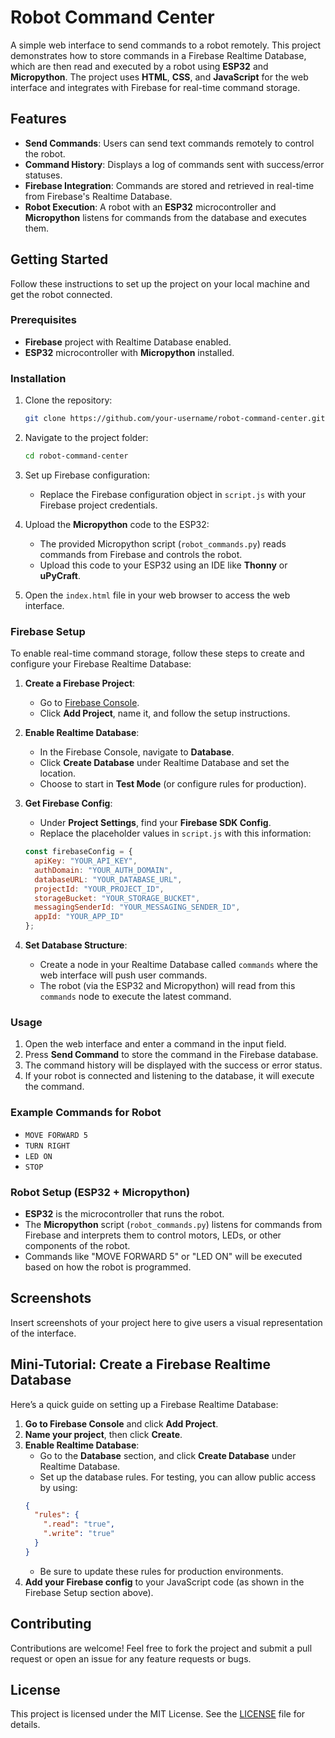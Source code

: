# Robot Command Center

A simple web interface to send commands to a robot remotely. This project demonstrates how to store commands in a Firebase Realtime Database, which are then read and executed by a robot using **ESP32** and **Micropython**. The project uses **HTML**, **CSS**, and **JavaScript** for the web interface and integrates with Firebase for real-time command storage.

## Features

- **Send Commands**: Users can send text commands remotely to control the robot.
- **Command History**: Displays a log of commands sent with success/error statuses.
- **Firebase Integration**: Commands are stored and retrieved in real-time from Firebase's Realtime Database.
- **Robot Execution**: A robot with an **ESP32** microcontroller and **Micropython** listens for commands from the database and executes them.

## Getting Started

Follow these instructions to set up the project on your local machine and get the robot connected.

### Prerequisites

- **Firebase** project with Realtime Database enabled.
- **ESP32** microcontroller with **Micropython** installed.

### Installation

1. Clone the repository:
   ```bash
   git clone https://github.com/your-username/robot-command-center.git
   ```
   
2. Navigate to the project folder:
   ```bash
   cd robot-command-center
   ```

3. Set up Firebase configuration:
   - Replace the Firebase configuration object in `script.js` with your Firebase project credentials.

4. Upload the **Micropython** code to the ESP32:
   - The provided Micropython script (`robot_commands.py`) reads commands from Firebase and controls the robot.
   - Upload this code to your ESP32 using an IDE like **Thonny** or **uPyCraft**.

5. Open the `index.html` file in your web browser to access the web interface.

### Firebase Setup

To enable real-time command storage, follow these steps to create and configure your Firebase Realtime Database:

1. **Create a Firebase Project**:
   - Go to [Firebase Console](https://console.firebase.google.com/).
   - Click **Add Project**, name it, and follow the setup instructions.

2. **Enable Realtime Database**:
   - In the Firebase Console, navigate to **Database**.
   - Click **Create Database** under Realtime Database and set the location.
   - Choose to start in **Test Mode** (or configure rules for production).

3. **Get Firebase Config**:
   - Under **Project Settings**, find your **Firebase SDK Config**.
   - Replace the placeholder values in `script.js` with this information:
   ```js
   const firebaseConfig = {
     apiKey: "YOUR_API_KEY",
     authDomain: "YOUR_AUTH_DOMAIN",
     databaseURL: "YOUR_DATABASE_URL",
     projectId: "YOUR_PROJECT_ID",
     storageBucket: "YOUR_STORAGE_BUCKET",
     messagingSenderId: "YOUR_MESSAGING_SENDER_ID",
     appId: "YOUR_APP_ID"
   };
   ```

4. **Set Database Structure**:
   - Create a node in your Realtime Database called `commands` where the web interface will push user commands.
   - The robot (via the ESP32 and Micropython) will read from this `commands` node to execute the latest command.

### Usage

1. Open the web interface and enter a command in the input field.
2. Press **Send Command** to store the command in the Firebase database.
3. The command history will be displayed with the success or error status.
4. If your robot is connected and listening to the database, it will execute the command.

### Example Commands for Robot

- `MOVE FORWARD 5`
- `TURN RIGHT`
- `LED ON`
- `STOP`

### Robot Setup (ESP32 + Micropython)

- **ESP32** is the microcontroller that runs the robot.
- The **Micropython** script (`robot_commands.py`) listens for commands from Firebase and interprets them to control motors, LEDs, or other components of the robot.
- Commands like "MOVE FORWARD 5" or "LED ON" will be executed based on how the robot is programmed.

## Screenshots

Insert screenshots of your project here to give users a visual representation of the interface.

## Mini-Tutorial: Create a Firebase Realtime Database

Here’s a quick guide on setting up a Firebase Realtime Database:

1. **Go to Firebase Console** and click **Add Project**.
2. **Name your project**, then click **Create**.
3. **Enable Realtime Database**: 
   - Go to the **Database** section, and click **Create Database** under Realtime Database.
   - Set up the database rules. For testing, you can allow public access by using:
   ```json
   {
     "rules": {
       ".read": "true",
       ".write": "true"
     }
   }
   ```
   - Be sure to update these rules for production environments.
4. **Add your Firebase config** to your JavaScript code (as shown in the Firebase Setup section above).

## Contributing

Contributions are welcome! Feel free to fork the project and submit a pull request or open an issue for any feature requests or bugs.

## License

This project is licensed under the MIT License. See the [LICENSE](LICENSE) file for details.
